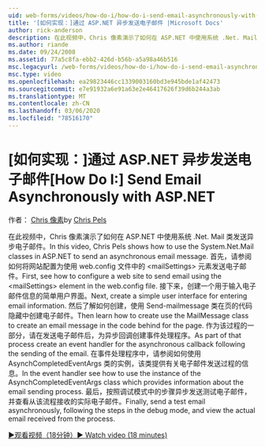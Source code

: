```yaml
---
uid: web-forms/videos/how-do-i/how-do-i-send-email-asynchronously-with-aspnet
title: '[如何实现：]通过 ASP.NET 异步发送电子邮件 |Microsoft Docs'
author: rick-anderson
description: 在此视频中，Chris 像素演示了如何在 ASP.NET 中使用系统 .Net. Mail 类发送异步电子邮件。 首先，请参阅如何配置 web si 。
ms.author: riande
ms.date: 09/24/2008
ms.assetid: 77a5c8fa-ebb2-426d-b56b-a5a98a46b516
msc.legacyurl: /web-forms/videos/how-do-i/how-do-i-send-email-asynchronously-with-aspnet
msc.type: video
ms.openlocfilehash: ea29823446cc1339003160bd3e945bde1af42473
ms.sourcegitcommit: e7e91932a6e91a63e2e46417626f39d6b244a3ab
ms.translationtype: MT
ms.contentlocale: zh-CN
ms.lasthandoff: 03/06/2020
ms.locfileid: "78516170"
---
```

# <a name="how-do-i-send-email-asynchronously-with-aspnet"></a><span data-ttu-id="f72a1-104">[如何实现：]通过 ASP.NET 异步发送电子邮件</span><span class="sxs-lookup"><span data-stu-id="f72a1-104">[How Do I:] Send Email Asynchronously with ASP.NET</span></span>

<span data-ttu-id="f72a1-105">作者： [Chris 像素](https://twitter.com/chrispels)</span><span class="sxs-lookup"><span data-stu-id="f72a1-105">by [Chris Pels](https://twitter.com/chrispels)</span></span>

<span data-ttu-id="f72a1-106">在此视频中，Chris 像素演示了如何在 ASP.NET 中使用系统 .Net. Mail 类发送异步电子邮件。</span><span class="sxs-lookup"><span data-stu-id="f72a1-106">In this video, Chris Pels shows how to use the System.Net.Mail classes in ASP.NET to send an asynchronous email message.</span></span> <span data-ttu-id="f72a1-107">首先，请参阅如何将网站配置为使用 web.config 文件中的 &lt;mailSettings&gt; 元素发送电子邮件。</span><span class="sxs-lookup"><span data-stu-id="f72a1-107">First, see how to configure a web site to send email using the &lt;mailSettings&gt; element in the web.config file.</span></span> <span data-ttu-id="f72a1-108">接下来，创建一个用于输入电子邮件信息的简单用户界面。</span><span class="sxs-lookup"><span data-stu-id="f72a1-108">Next, create a simple user interface for entering email information.</span></span> <span data-ttu-id="f72a1-109">然后了解如何创建，使用 Send-mailmessage 类在页的代码隐藏中创建电子邮件。</span><span class="sxs-lookup"><span data-stu-id="f72a1-109">Then learn how to create use the MailMessage class to create an email message in the code behind for the page.</span></span> <span data-ttu-id="f72a1-110">作为该过程的一部分，请在发送电子邮件后，为异步回调创建事件处理程序。</span><span class="sxs-lookup"><span data-stu-id="f72a1-110">As part of that process create an event handler for the asynchronous callback following the sending of the email.</span></span> <span data-ttu-id="f72a1-111">在事件处理程序中，请参阅如何使用 AsynchCompletedEventArgs 类的实例，该类提供有关电子邮件发送过程的信息。</span><span class="sxs-lookup"><span data-stu-id="f72a1-111">In the event handler see how to use the instance of the AsynchCompletedEventArgs class which provides information about the email sending process.</span></span> <span data-ttu-id="f72a1-112">最后，按照调试模式中的步骤异步发送测试电子邮件，并查看从该流程接收的实际电子邮件。</span><span class="sxs-lookup"><span data-stu-id="f72a1-112">Finally, send a test email asynchronously, following the steps in the debug mode, and view the actual email received from the process.</span></span>

[<span data-ttu-id="f72a1-113">&#9654;观看视频（18分钟）</span><span class="sxs-lookup"><span data-stu-id="f72a1-113">&#9654; Watch video (18 minutes)</span></span>](https://channel9.msdn.com/Blogs/ASP-NET-Site-Videos/how-do-i-send-email-asynchronously-with-aspnet)
